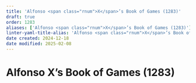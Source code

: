 ```yaml
---
title: 'Alfonso <span class="rnum">X</span>’s Book of Games (1283)'
draft: true
order: 1283
aliases: ['Alfonso <span class="rnum">X</span>’s Book of Games (1283)']
linter-yaml-title-alias: 'Alfonso <span class="rnum">X</span>’s Book of Games (1283)'
date created: 2024-12-18
date modified: 2025-02-08
---
```

# Alfonso <span class="rnum">X</span>’s Book of Games (1283)